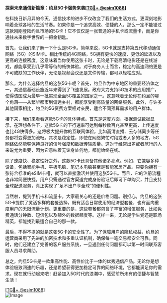 **探索未来通信新篇章：约旦5G卡强势来袭[[TG💪+ @esim1088](https://t.me/s/esim1088)]**

在科技日新月异的今天，通信技术的进步不仅改变了我们的生活方式，更深刻地影响着全球各地的生活节奏。如果你是一个追求高效、便捷的人，那么一定不能错过这款刚刚登陆约旦市场的5G卡！它不仅仅是一张普通的手机卡或流量卡，而是你通往未来数字世界的一把金钥匙。

首先，让我们来了解一下什么是5G卡。简单来说，5G卡就是支持第五代移动通信网络（5G）的SIM卡。相比传统的4G网络，5G拥有更快的速度、更低的延迟以及更高的连接密度。这意味着当你使用这张卡时，无论是下载高清电影还是在线游戏，都能享受到几乎零等待的畅快体验。对于商务人士而言，稳定的高速网络更是不可或缺的工作伙伴，无论是视频会议还是文件传输，都可以轻松应对。

那么，为什么选择约旦的这张5G卡呢？首先，约旦作为中东地区的重要经济体之一，其通信基础设施近年来得到了飞速发展。政府大力支持5G技术的应用推广，使得该国成为最早一批实现全面5G覆盖的国家之一。这意味着无论你在约旦的哪个角落——从繁华都市到偏远乡村，都能享受到高质量的网络服务。此外，与许多其他国家相比，约旦的5G资费方案相对亲民，适合不同预算需求的用户群体。

接下来，我们来看看这款5G卡的具体特点。首先是速度方面，根据测试数据显示，在理想条件下，这款5G卡的下行速率可达到每秒数百兆甚至更高，上传速度也比4G快得多。这将极大提升你的互联网体验，比如高清直播、云存储同步等任务都将变得更加流畅。其次是稳定性，即使在网络繁忙时段或者人多的地方，5G网络依然能够保持良好的信号强度和数据传输质量。这对于经常出差或者旅行的人来说尤为重要，因为它意味着无论身处何地，都能始终在线。

除了速度快、稳定性好之外，这款5G卡还具备其他诸多亮点。例如，它兼容多种设备，包括智能手机、平板电脑、笔记本电脑甚至是智能家居产品。只要你拥有一张符合标准的eSIM卡槽，就可以直接激活并使用这张5G卡。而且，它的注册流程也非常简便快捷。用户只需通过官方渠道完成身份验证后即可下单购买，并且支持全球配送服务，真正实现了“足不出户享全球”的便利性。

当然啦，提到手机卡和流量卡，大家最关心的还是价格问题。别担心，约旦的这张5G卡提供了灵活多样的套餐选择，既有适合日常使用的经济型套餐，也有面向重度用户的无限流量计划。更重要的是，这些套餐都包含了丰富的增值服务，比如免费通话分钟数、短信包以及额外的数据额度等。这样一来，无论是学生党还是职场精英，都能找到最适合自己的那一款。

最后，不得不提的就是这张5G卡的安全性了。为了保障用户的隐私权益，约旦的运营商采用了先进的加密技术和多重认证机制，确保每一笔交易都安全可靠。同时，他们还建立了完善的客户服务系统，一旦遇到任何问题都可以第一时间联系客服人员寻求帮助。

总之，约旦5G卡是一款集高性能、高性价比于一体的优秀通信产品。无论你是想体验极致网速的乐趣，还是希望获得更加稳定可靠的网络环境，它都能满足你的需求。现在就行动起来吧！赶紧加入5G时代的浪潮中，感受前所未有的便捷与智慧生活！

[[TG💪+ @esim1088](https://t.me/s/esim1088)]  
![Image](https://i.postimg.cc/4NQfJmqS/Snipaste-2025-05-13-00-14-12.png)